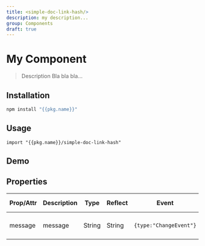 ```yaml
---
title: <simple-doc-link-hash/>
description: my description...
group: Components
draft: true
---
```


# My Component

> Description Bla bla bla...

## Installation

```bash
npm install "{{pkg.name}}"
```

## Usage

```
import "{{pkg.name}}/simple-doc-link-hash"
```

## Demo

<simple-doc-link-hash></simple-doc-link-hash>

## Properties

| Prop/Attr | Description | Type   | Reflect | Event                  | Default Value            |
| --------- | ----------- | ------ | ------- | ---------------------- | ------------------------ |
| message   | message     | String | String  | `{type:"ChangeEvent"}` | `"simple-doc-link-hash"` |

<script type="module" src="simple-doc-link-hash.js"><script>
